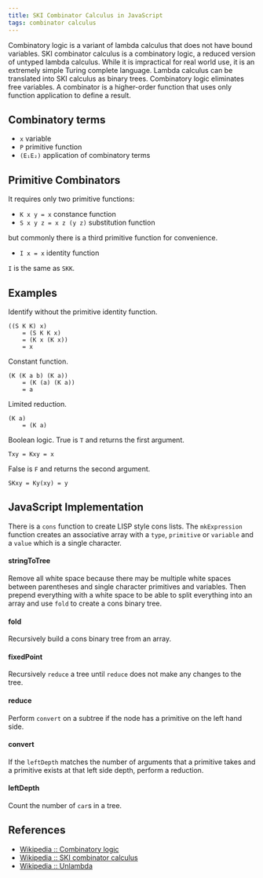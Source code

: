```yaml
---
title: SKI Combinator Calculus in JavaScript
tags: combinator calculus
---
```


Combinatory logic is a variant of lambda calculus that does not have bound 
variables. SKI combinator calculus is a combinatory logic, a reduced version of 
untyped lambda calculus. While it is impractical for real world use, it is 
an extremely simple Turing complete language. Lambda calculus can be translated 
into SKI calculus as binary trees. Combinatory logic eliminates free variables. 
A combinator is a higher-order function that uses only function application 
to define a result.

## Combinatory terms

- `x` variable
- `P` primitive function
- `(E₁E₂)` application of combinatory terms

## Primitive Combinators

It requires only two primitive functions: 

- `K x y = x` constance function
- `S x y z = x z (y z)` substitution function

but commonly there is a third primitive function for convenience.

- `I x = x` identity function

`I` is the same as `SKK`.

## Examples

Identify without the primitive identity function.

```
((S K K) x)
    = (S K K x)
    = (K x (K x))
    = x
```

Constant function.

```
(K (K a b) (K a))
    = (K (a) (K a))
    = a
```

Limited reduction.

```
(K a)
    = (K a)
```

Boolean logic. True is `T` and returns the first argument.

```
Txy = Kxy = x
```

False is `F` and returns the second argument.

```
SKxy = Ky(xy) = y
```

## JavaScript Implementation

There is a `cons` function to create LISP style cons lists. The `mkExpression`
function creates an associative array with a `type`, `primitive` or `variable` 
and a `value` which is a single character.

#### stringToTree

Remove all white space because there may be multiple white spaces between 
parentheses and single character primitives and variables. Then prepend 
everything with a white space to be able to split everything into an array and 
use `fold` to create a cons binary tree.

#### fold

Recursively build a cons binary tree from an array.

#### fixedPoint

Recursively `reduce` a tree until `reduce` does not make any changes to the 
tree. 

#### reduce

Perform `convert` on a subtree if the node has a primitive on the left hand side.

#### convert

If the `leftDepth` matches the number of arguments that a primitive takes and 
a primitive exists at that left side depth, perform a reduction.

#### leftDepth

Count the number of `car`s in a tree.

## References

- [Wikipedia :: Combinatory logic](https://en.wikipedia.org/wiki/Combinatory_logic)
- [Wikipedia :: SKI combinator calculus](https://en.wikipedia.org/wiki/SKI_combinator_calculus)
- [Wikipedia :: Unlambda](https://en.wikipedia.org/wiki/Unlambda)
